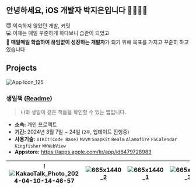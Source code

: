 ## 안녕하세요, iOS 개발자 박지은입니다 👋👩🏻‍💻

😇 익숙하지 않았던 개발, 커밋
<br/>
💻 이제는 매일 꾸준하게 하다보니 습관이 되었고
<br/>
🌱 **매일매일 학습하여 끊임없이 성장하는 개발자**가 되기 위해 목표를 가지고 꾸준히 하고있습니다

##   Projects
<picture>![App Icon_125](https://github.com/jieun0330/jieun0330/assets/42729069/5a110a74-bd0c-4f7c-9a6b-3540ee85932a)</picture>

### **생일책** ([Readme](https://github.com/jieun0330/BirthdayBook))
> 나와 생일이 같은 책들을 확인할 수 있는 앱입니다.

- **소속:** 개인 프로젝트
- **기간:** 2024년 3월 7일 ~ 24일 (`2주`, 업데이트 진행중)
- **사용기술:** `UIKit(Code Base)` `MVVM` `SnapKit` `Realm` `Alamofire` `FSCalendar` `Kingfisher` `WKWebView`
- **Appstore:** <a href="[https://www.google.com/](https://apps.apple.com/kr/app/id6479728983)" target="_blank">https://apps.apple.com/kr/app/id6479728983</a>

|<picture>!![KakaoTalk_Photo_2024-04-10-14-46-57](https://github.com/jieun0330/jieun0330/assets/42729069/71b4c43d-5f29-47de-ad9d-c1ac192d2772)</picture>|<picture>![665x1440_2](https://github.com/jieun0330/jieun0330/assets/42729069/5890565e-094d-476d-9c8c-22e325fc5175)</picture>|<picture>![665x1440_1](https://github.com/jieun0330/jieun0330/assets/42729069/54571b58-520b-47ae-90ab-275556f782a9)</picture>|<picture>![665x1440_3](https://github.com/jieun0330/jieun0330/assets/42729069/3a5f519e-beab-40be-b2c3-903ece40ddf2)</picture>
|---|---|---|---|
